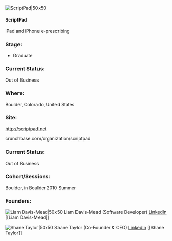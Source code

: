 

![ScriptPad|50x50](https://apimg.techstars.com/connect/images/image_files/535f/eb6a/a996/3e6c/ee00/0001/original/ScriptPad.jpg)

#### ScriptPad
iPad and iPhone e-prescribing

### Stage: 
 - Graduate 

### Current Status: 
Out of Business

### Where:
Boulder, Colorado, United States

### Site:
http://scriptpad.net



crunchbase.com/organization/scriptpad

### Current Status: 
Out of Business

### Cohort/Sessions: 
Boulder, in Boulder 2010 Summer

### Founders: 

![Liam Davis-Mead|50x50](http://gravatar.com/avatar/8776d0313c4b5f2f1a593d3c209d316a.png?s=150&d=identicon) Liam Davis-Mead (Software Developer) [LinkedIn](https://linkedin.com/in/ldavismead) [[Liam Davis-Mead]]

![Shane Taylor|50x50](https://angel.co/images/shared/nopic.png) Shane Taylor (Co-Founder & CEO) [LinkedIn](https://linkedin.com/in/shanejtaylor) [[Shane Taylor]]


